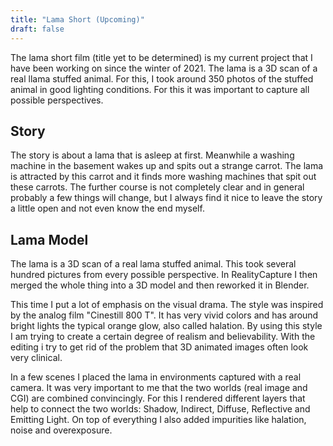 ```yaml
---
title: "Lama Short (Upcoming)"
draft: false
---
```


The lama short film (title yet to be determined) is my current project that I have been working on since the winter of 2021. The lama is a 3D scan of a real llama stuffed animal. For this, I took around 350 photos of the stuffed animal in good lighting conditions. For this it was important to capture all possible perspectives.

## Story

The story is about a lama that is asleep at first. Meanwhile a washing machine in the basement wakes up and spits out a strange carrot. The lama is attracted by this carrot and it finds more washing machines that spit out these carrots. The further course is not completely clear and in general probably a few things will change, but I always find it nice to leave the story a little open and not even know the end myself.

## Lama Model

The lama is a 3D scan of a real lama stuffed animal. This took several hundred pictures from every possible perspective. In RealityCapture I then merged the whole thing into a 3D model and then reworked it in Blender.

This time I put a lot of emphasis on the visual drama. The style was inspired by the analog film "Cinestill 800 T". It has very vivid colors and has around bright lights the typical orange glow, also called halation. By using this style I am trying to create a certain degree of realism and believability. With the editing i try to get rid of the problem that 3D animated images often look very clinical.

In a few scenes I placed the lama in environments captured with a real camera. It was very important to me that the two worlds (real image and CGI) are combined convincingly. For this I rendered different layers that help to connect the two worlds: Shadow, Indirect, Diffuse, Reflective and Emitting Light. On top of everything I also added impurities like halation, noise and overexposure. 

